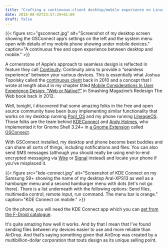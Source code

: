 ```yaml
---
title: "Crafting a continuous-client desktop/mobile experience on Linux with GSConnect"
date: 2018-08-02T23:57:29+01:00
draft: false
---
```


{{< figure src="gsconnect.jpg" alt="Screenshot of my desktop screen showing the GSConnect app’s settings on the left and the system menu open with details of my mobile phone showing under mobile devices." caption="A continuous free and open experience between desktop and mobile." >}}

A cornerstone of Apple’s approach to seamless design is reflected in feature they call [Continuity](https://www.apple.com/macos/continuity/). Continuity aims to provide a “seamless experience” between your various devices. This is essentially what Joshua Topolsky called the [continuous client](https://www.engadget.com/2010/05/26/a-modest-proposal-the-continuous-client/) back in 2010 and a concept that I wrote at length about in my chapter titled [Mobile Considerations In User Experience Design: “Web or Native?”](https://www.smashingmagazine.com/2012/06/mobile-considerations-in-user-experience-design-web-or-native/#fn11) in Smashing Magazine’s Redesign The Web book back in 2012.

Well, tonight, I discovered that some amazing folks in the free and open source community have been busy implementing similar functionality that works on my desktop running [Pop!_OS](https://ar.al/2018/07/26/popos-18.04-the-state-of-the-art-in-linux-on-desktop/) and my phone running [LineageOS](https://lineageos.org/). Those folks are the team behind [KDEConnect](https://community.kde.org/KDEConnect) and [Andy Holmes](https://github.com/andyholmes), who implemented it for Gnome Shell 3.24+ in [a Gnome Extension](https://extensions.gnome.org/extension/1319/gsconnect/) called [GSConnect](https://github.com/andyholmes/gnome-shell-extension-gsconnect).

With GSConnect installed, my desktop and phone become best buddies and can share all sorts of things, including notifications and files. You can also send SMS messages (although you should really be using end-to-end encrypted messaging via [Wire](https://wire.com) or [Signal](https://signal.org) instead) and locate your phone if you’ve misplaced it.

{{< figure src="kde-connect.jpg" alt="Screenshot of KDE Connect on my Samsung S9+ showing the name of my desktop Aral-XPS13 as well as a hamburger menu and a second hamburger menu with dots (let's not go there). There is a list underneath with the following options: Send files, multimedia control, remote input, run command. The menu bar is orange." caption="KDE Connect on mobile." >}}

On the phone, you will need the KDE Connect app which you can [get from the F-Droid catalogue](https://f-droid.org/packages/org.kde.kdeconnect_tp/).

It's quite amazing how well it works. And by that I mean that I’ve found sending files between my devices easier to use and more reliable than AirDrop. And that’s saying something given that AirDrop was created by a multibillion-dollar corporation that touts design as its unique selling point.
